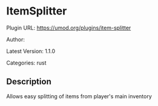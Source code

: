# ItemSplitter

Plugin URL: https://umod.org/plugins/item-splitter

Author: 

Latest Version: 1.1.0

Categories: rust

## Description

Allows easy splitting of items from player's main inventory
